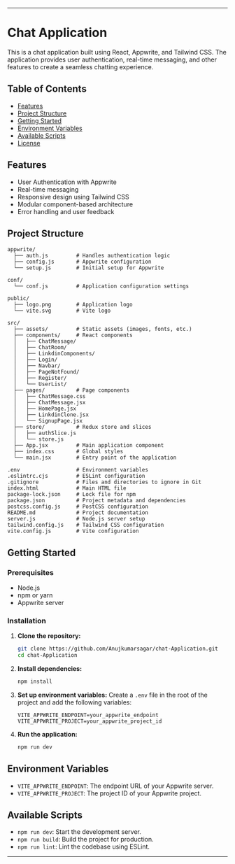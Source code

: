 ___
# Chat Application

This is a chat application built using React, Appwrite, and Tailwind CSS. The application provides user authentication, real-time messaging, and other features to create a seamless chatting experience.

## Table of Contents
- [Features](#features)
- [Project Structure](#project-structure)
- [Getting Started](#getting-started)
- [Environment Variables](#environment-variables)
- [Available Scripts](#available-scripts)
- [License](#license)

## Features
- User Authentication with Appwrite
- Real-time messaging
- Responsive design using Tailwind CSS
- Modular component-based architecture
- Error handling and user feedback

## Project Structure

```
appwrite/
  ├── auth.js         # Handles authentication logic
  ├── config.js       # Appwrite configuration
  └── setup.js        # Initial setup for Appwrite

conf/
  └── conf.js         # Application configuration settings

public/
  ├── logo.png        # Application logo
  └── vite.svg        # Vite logo

src/
  ├── assets/         # Static assets (images, fonts, etc.)
  ├── components/     # React components
  │   ├── ChatMessage/
  │   ├── ChatRoom/
  │   ├── LinkdinComponents/
  │   ├── Login/
  │   ├── Navbar/
  │   ├── PageNotFound/
  │   ├── Register/
  │   └── UserList/
  ├── pages/          # Page components
  │   ├── ChatMessage.css
  │   ├── ChatMessage.jsx
  │   ├── HomePage.jsx
  │   ├── LinkdinClone.jsx
  │   └── SignupPage.jsx
  ├── store/          # Redux store and slices
  │   ├── authSlice.js
  │   └── store.js
  ├── App.jsx         # Main application component
  ├── index.css       # Global styles
  └── main.jsx        # Entry point of the application

.env                  # Environment variables
.eslintrc.cjs         # ESLint configuration
.gitignore            # Files and directories to ignore in Git
index.html            # Main HTML file
package-lock.json     # Lock file for npm
package.json          # Project metadata and dependencies
postcss.config.js     # PostCSS configuration
README.md             # Project documentation
server.js             # Node.js server setup
tailwind.config.js    # Tailwind CSS configuration
vite.config.js        # Vite configuration
```

## Getting Started

### Prerequisites
- Node.js
- npm or yarn
- Appwrite server

### Installation

1. **Clone the repository:**
   ```bash
   git clone https://github.com/Anujkumarsagar/chat-Application.git
   cd chat-Application
   ```

2. **Install dependencies:**
   ```bash
   npm install
   ```

3. **Set up environment variables:**
   Create a `.env` file in the root of the project and add the following variables:
   ```plaintext
   VITE_APPWRITE_ENDPOINT=your_appwrite_endpoint
   VITE_APPWRITE_PROJECT=your_appwrite_project_id
   ```

4. **Run the application:**
   ```bash
   npm run dev
   ```

## Environment Variables

- `VITE_APPWRITE_ENDPOINT`: The endpoint URL of your Appwrite server.
- `VITE_APPWRITE_PROJECT`: The project ID of your Appwrite project.

## Available Scripts

- `npm run dev`: Start the development server.
- `npm run build`: Build the project for production.
- `npm run lint`: Lint the codebase using ESLint.



---

